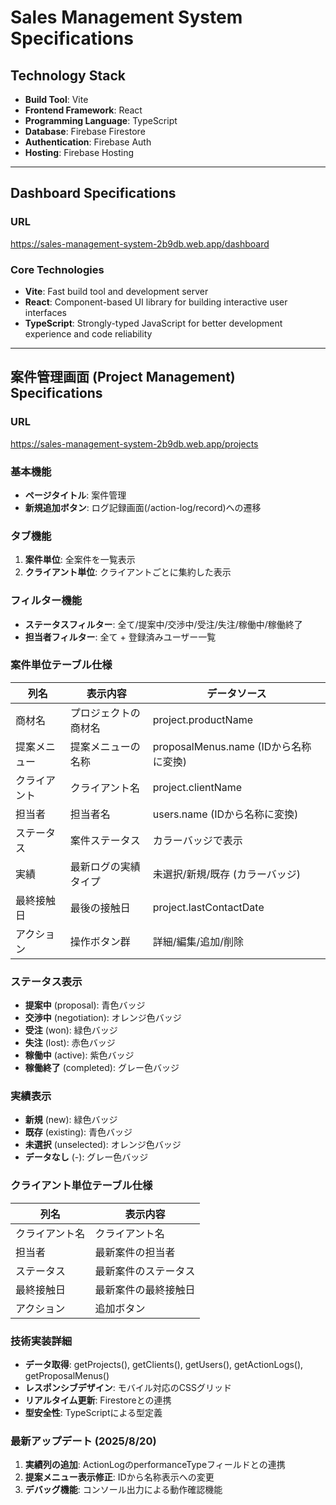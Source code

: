 # Sales Management System Specifications

## Technology Stack
- **Build Tool**: Vite
- **Frontend Framework**: React
- **Programming Language**: TypeScript
- **Database**: Firebase Firestore
- **Authentication**: Firebase Auth
- **Hosting**: Firebase Hosting

---

## Dashboard Specifications

### URL
https://sales-management-system-2b9db.web.app/dashboard

### Core Technologies
- **Vite**: Fast build tool and development server
- **React**: Component-based UI library for building interactive user interfaces
- **TypeScript**: Strongly-typed JavaScript for better development experience and code reliability

---

## 案件管理画面 (Project Management) Specifications

### URL
https://sales-management-system-2b9db.web.app/projects

### 基本機能
- **ページタイトル**: 案件管理
- **新規追加ボタン**: ログ記録画面(/action-log/record)への遷移

### タブ機能
1. **案件単位**: 全案件を一覧表示
2. **クライアント単位**: クライアントごとに集約した表示

### フィルター機能
- **ステータスフィルター**: 全て/提案中/交渉中/受注/失注/稼働中/稼働終了
- **担当者フィルター**: 全て + 登録済みユーザー一覧

### 案件単位テーブル仕様
| 列名 | 表示内容 | データソース |
|------|----------|--------------|
| 商材名 | プロジェクトの商材名 | project.productName |
| 提案メニュー | 提案メニューの名称 | proposalMenus.name (IDから名称に変換) |
| クライアント | クライアント名 | project.clientName |
| 担当者 | 担当者名 | users.name (IDから名称に変換) |
| ステータス | 案件ステータス | カラーバッジで表示 |
| 実績 | 最新ログの実績タイプ | 未選択/新規/既存 (カラーバッジ) |
| 最終接触日 | 最後の接触日 | project.lastContactDate |
| アクション | 操作ボタン群 | 詳細/編集/追加/削除 |

### ステータス表示
- **提案中** (proposal): 青色バッジ
- **交渉中** (negotiation): オレンジ色バッジ
- **受注** (won): 緑色バッジ
- **失注** (lost): 赤色バッジ
- **稼働中** (active): 紫色バッジ
- **稼働終了** (completed): グレー色バッジ

### 実績表示
- **新規** (new): 緑色バッジ
- **既存** (existing): 青色バッジ
- **未選択** (unselected): オレンジ色バッジ
- **データなし** (-): グレー色バッジ

### クライアント単位テーブル仕様
| 列名 | 表示内容 |
|------|----------|
| クライアント名 | クライアント名 |
| 担当者 | 最新案件の担当者 |
| ステータス | 最新案件のステータス |
| 最終接触日 | 最新案件の最終接触日 |
| アクション | 追加ボタン |

### 技術実装詳細
- **データ取得**: getProjects(), getClients(), getUsers(), getActionLogs(), getProposalMenus()
- **レスポンシブデザイン**: モバイル対応のCSSグリッド
- **リアルタイム更新**: Firestoreとの連携
- **型安全性**: TypeScriptによる型定義

### 最新アップデート (2025/8/20)
1. **実績列の追加**: ActionLogのperformanceTypeフィールドとの連携
2. **提案メニュー表示修正**: IDから名称表示への変更
3. **デバッグ機能**: コンソール出力による動作確認機能
